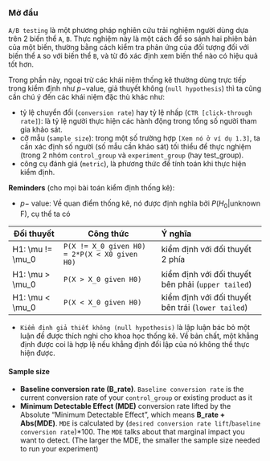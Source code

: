 ### Mở đầu
`A/B testing` là một phương pháp nghiên cứu trải nghiệm người dùng dựa trên 2 biến thể `A`, `B`. Thực nghiệm này là một cách để so sánh hai phiên bản của một biến, thường bằng cách kiểm tra phản ứng của đối tượng đối với biến thể `A` so với biến thể `B`, và từ đó xác định xem biến thể nào có hiệu quả tốt hơn.

Trong phần này, ngoại trừ các khái niệm thống kê thường dùng trực tiếp trong kiểm định như $p-$value, giả thuyết không (`null hypothesis`) thì ta cũng cần chú ý đến các khái niệm đặc thù khác như:

- tỷ lệ chuyển đổi (`conversion rate`) hay tỷ lệ nhấp (`CTR [click-through rate]`): là tỷ lệ người thực hiện các hành động trong tổng số người tham gia khảo sát.
- cỡ mẫu (`sample size`): trong một số trường hợp `[Xem nó ở ví dụ 1.3]`, ta cần xác định số người (số mẫu cần khảo sát) tối thiểu để thực nghiệm (trong 2 nhóm `control_group` và `experiment_group` (hay test_group).
- công cụ đánh giá (`metric`), là phương thức để tính toán khi thực hiện kiểm định.

**Reminders** (cho mọi bài toán kiểm định thống kê):

- $p-$ value: Về quan điểm thống kê, nó được định nghĩa bởi $P(H_0 | \text{unknown F})$, cụ thể ta có

| Đối thuyết | Công thức | Ý nghĩa |
|-|-|:-|
|H1: \mu != \mu_0 | `P(X != X_0 given H0) = 2*P(X < X0 given H0)`| kiểm định với đối thuyết 2 phía |
|H1: \mu > \mu_0 | `P(X > X_0 given H0)`| kiểm định với đối thuyết bên phải (`upper tailed`)|
|H1: \mu < \mu_0 | `P(X < X_0 given H0)`| kiểm định với đối thuyết bên trái (`lower tailed`)|

- `Kiểm định giả thiết không (null hypothesis)` là lập luận bác bỏ một luận đề được thích nghi cho khoa học thống kê. Về bản chất, một khẳng định được coi là hợp lệ nếu khẳng định đối lập của nó không thể thực hiện được.

#### Sample size
- **Baseline conversion rate (B_rate)**. `Baseline conversion rate` is the current conversion rate of your `control_group` or existing product as it
- **Minimum Detectable Effect (MDE)** conversion rate lifted by the Absolute “Minimum Detectable Effect”, which means **B_rate + Abs(MDE)**. `MDE` is calculated by (`desired conversion rate lift`/`baseline conversion rate`)*100. The `MDE` talks about that marginal impact you want to detect. (The larger the MDE, the smaller the sample size needed to run your experiment)